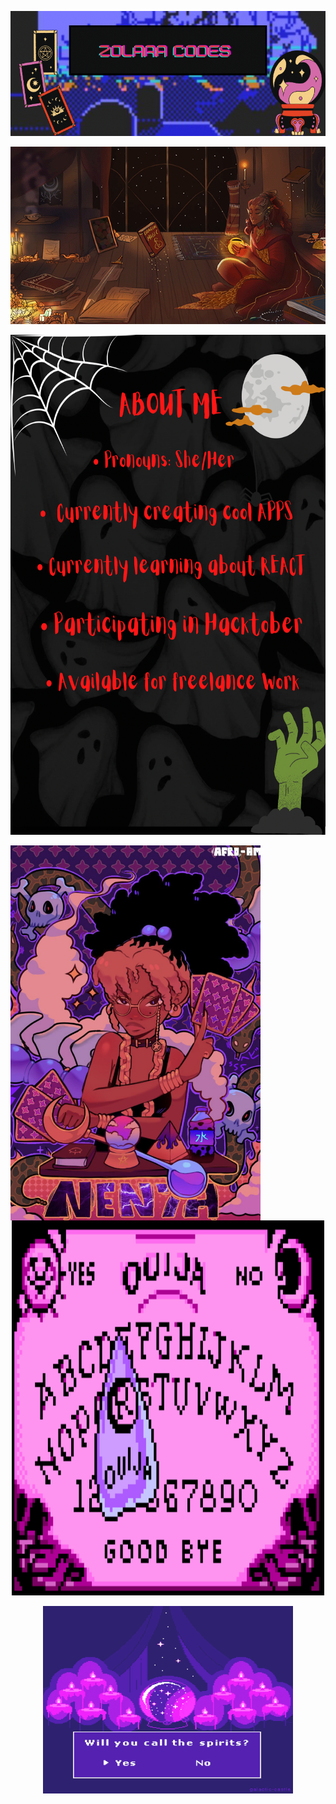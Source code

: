 <p align="center">
  <img src="5590956B-EC44-4781-B756-EC5A7B6DC382.png" alt="Zolara Codes Spooky Logo" width="970" height="200"/>
</p>

<p align="center">
  <img src="4ED78608-569B-4A69-BBB3-490F5335FCF7.webp" alt="Black elf studying magic"/>
</p>
 
  
<p align="center">
<img src="0BE2D0DB-2CA4-4F8A-BB88-C93572F8C369.png" alt="About me page" width="600" height="800"  />
 </p>
 
 <img align="left" img src="70A745AA-ECFC-4B46-B40F-9984E4967BD1.jpeg" alt="Witchy Black girl" width="400" height="600" title="Optional title">
<p align="center">
<img src="C3A4A475-2C3D-48B5-B34E-DC411D395EA2.gif" alt="ouija board gif" width="500" height="600"  />
 </p>
<p align="center">
  <img src="C020B6D4-3EA3-4E10-91BF-F3B93ABAB709.gif" alt="crystal ball gif" width="400" height="300" />
</p>


